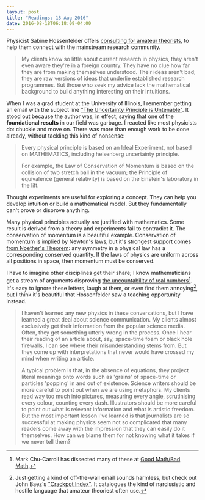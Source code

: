 ```yaml
---
layout: post
title: "Readings: 18 Aug 2016"
date: 2016-08-18T06:18:09-04:00
---
```


Physicist Sabine Hossenfelder offers [consulting for amateur theorists](https://aeon.co/ideas/what-i-learned-as-a-hired-consultant-for-autodidact-physicists "What I learned as a hired consultant to autodidact physicists"), to help them connect with the mainstream research community.

> My clients know so little about current research in physics, they aren't even aware they're in a foreign country. They have no clue how far they are from making themselves understood. Their ideas aren't bad; they are raw versions of ideas that underlie established research programmes. But those who seek my advice lack the mathematical background to build anything interesting on their intuitions.

When I was a grad student at the University of Illinois, I remember getting an email with the subject line ["The Uncertainty Principle is Untenable"](http://www.esdjournal.com/techpapr/Gong/THE%20UNCERTAINTY%20PRINCIPLE%20IS%20UNTENABLE2.pdf). It stood out because the author was, in effect, saying that one of the __foundational results__ in our field was garbage. I reacted like most physicists do: chuckle and move on. There was more than enough work to be done already, without tackling this kind of nonsense:

> Every physical principle is based on an Ideal Experiment, not based on MATHEMATICS, including heisenberg uncertainty principle.
>
> For example, the Law of Conservation of Momentum is based on the collision of two stretch ball in the vacuum; the Principle of equivalence (general relativity) is based on the Einstein's laboratory in the lift.

Thought experiments are useful for exploring a concept. They can help you develop intuition or build a mathematical model. But they fundamentally can't prove or disprove anything.

Many physical principles actually are justified with mathematics. Some result is derived from a theory and experiments fail to contradict it. The conservation of momentum is a beautiful example. Conservation of momentum is implied by Newton's laws, but it's strongest support comes [from Noether's Theorem](http://math.ucr.edu/home/baez/noether.html): any symmetry in a physical law has a corresponding conserved quantity. If the laws of physics are uniform across all positions in space, then momentum must be conserved.

I have to imagine other disciplines get their share; I know mathematicians get a stream of arguments disproving [the uncountability of real numbers](https://en.wikipedia.org/wiki/Cantor%27s_diagonal_argument)[^1]. It's easy to ignore these letters, laugh at them, or even find them annoying[^2], but I think it's beautiful that Hossenfelder saw a teaching opportunity instead.

> I haven't learned any new physics in these conversations, but I have learned a great deal about science communication. My clients almost exclusively get their information from the popular science media. Often, they get something utterly wrong in the process. Once I hear their reading of an article about, say, space-time foam or black hole firewalls, I can see where their misunderstanding stems from. But they come up with interpretations that never would have crossed my mind when writing an article.
>
> A typical problem is that, in the absence of equations, they project literal meanings onto words such as 'grains' of space-time or particles 'popping' in and out of existence. Science writers should be more careful to point out when we are using metaphors. My clients read way too much into pictures, measuring every angle, scrutinising every colour, counting every dash. Illustrators should be more careful to point out what is relevant information and what is artistic freedom. But the most important lesson I've learned is that journalists are so successful at making physics seem not so complicated that many readers come away with the impression that they can easily do it themselves. How can we blame them for not knowing what it takes if we never tell them?

[^1]:	Mark Chu-Carroll has dissected many of these at [Good Math/Bad Math](http://www.goodmath.org/blog/category/bad-math/cantor-crankery/).

[^2]:	Just getting a kind of off-the-wall email sounds harmless, but check out John Baez's ["Crackpot Index"](http://math.ucr.edu/home/baez/crackpot.html). It catalogues the kind of narcissistic and hostile language that amateur theoriest often use.
